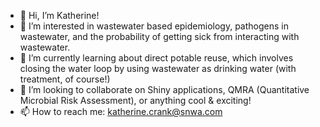 - 👋 Hi, I’m Katherine!
- 👀 I’m interested in wastewater based epidemiology, pathogens in wastewater, and the probability of getting sick from interacting with wastewater.
- 🌱 I’m currently learning about direct potable reuse, which involves closing the water loop by using wastewater as drinking water (with treatment, of course!)
- 💞️ I’m looking to collaborate on Shiny applications, QMRA (Quantitative Microbial Risk Assessment), or anything cool & exciting!
- 📫 How to reach me: katherine.crank@snwa.com

<!---
kcrank1/kcrank1 is a ✨ special ✨ repository because its `README.md` (this file) appears on your GitHub profile.
You can click the Preview link to take a look at your changes.
--->
